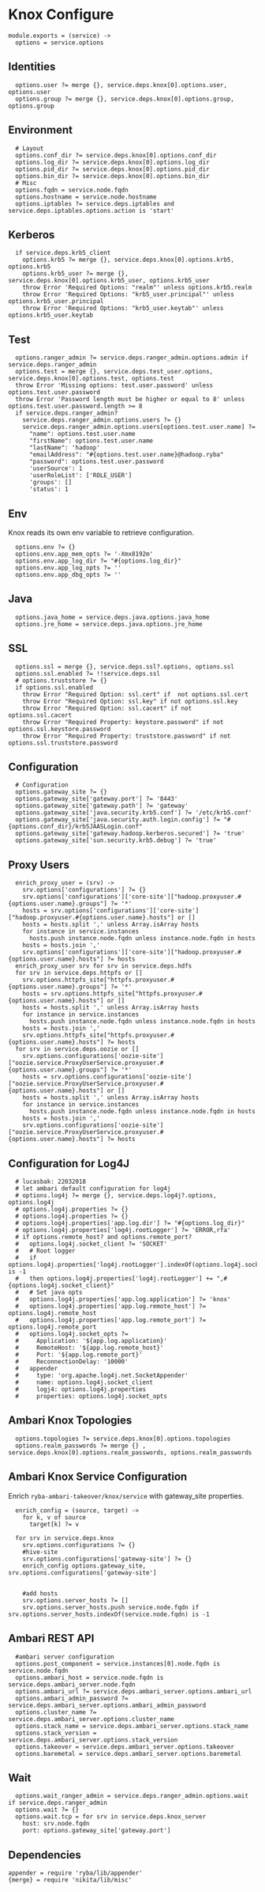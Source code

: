 
# Knox Configure

    module.exports = (service) ->
      options = service.options

## Identities

      options.user ?= merge {}, service.deps.knox[0].options.user, options.user
      options.group ?= merge {}, service.deps.knox[0].options.group, options.group

## Environment

      # Layout
      options.conf_dir ?= service.deps.knox[0].options.conf_dir
      options.log_dir ?= service.deps.knox[0].options.log_dir
      options.pid_dir ?= service.deps.knox[0].options.pid_dir
      options.bin_dir ?= service.deps.knox[0].options.bin_dir
      # Misc
      options.fqdn = service.node.fqdn
      options.hostname = service.node.hostname
      options.iptables ?= service.deps.iptables and service.deps.iptables.options.action is 'start'

## Kerberos

      if service.deps.krb5_client
        options.krb5 ?= merge {}, service.deps.knox[0].options.krb5, options.krb5
        options.krb5_user ?= merge {}, service.deps.knox[0].options.krb5_user, options.krb5_user
        throw Error 'Required Options: "realm"' unless options.krb5.realm
        throw Error 'Required Options: "krb5_user.principal"' unless options.krb5_user.principal
        throw Error 'Required Options: "krb5_user.keytab"' unless options.krb5_user.keytab

## Test

      options.ranger_admin ?= service.deps.ranger_admin.options.admin if service.deps.ranger_admin
      options.test = merge {}, service.deps.test_user.options, service.deps.knox[0].options.test, options.test
      throw Error 'Missing options: test.user.password' unless options.test.user.password
      throw Error 'Password length must be higher or equal to 8' unless options.test.user.password.length >= 8
      if service.deps.ranger_admin?
        service.deps.ranger_admin.options.users ?= {}
        service.deps.ranger_admin.options.users[options.test.user.name] ?=
          "name": options.test.user.name
          "firstName": options.test.user.name
          "lastName": 'hadoop'
          "emailAddress": "#{options.test.user.name}@hadoop.ryba"
          "password": options.test.user.password
          'userSource': 1
          'userRoleList': ['ROLE_USER']
          'groups': []
          'status': 1

## Env

Knox reads its own env variable to retrieve configuration.

      options.env ?= {}
      options.env.app_mem_opts ?= '-Xmx8192m'
      options.env.app_log_dir ?= "#{options.log_dir}"
      options.env.app_log_opts ?= ''
      options.env.app_dbg_opts ?= ''

## Java

      options.java_home = service.deps.java.options.java_home
      options.jre_home = service.deps.java.options.jre_home

## SSL

      options.ssl = merge {}, service.deps.ssl?.options, options.ssl
      options.ssl.enabled ?= !!service.deps.ssl
      # options.truststore ?= {}
      if options.ssl.enabled
        throw Error "Required Option: ssl.cert" if  not options.ssl.cert
        throw Error "Required Option: ssl.key" if not options.ssl.key
        throw Error "Required Option: ssl.cacert" if not options.ssl.cacert
        throw Error "Required Property: keystore.password" if not options.ssl.keystore.password
        throw Error "Required Property: truststore.password" if not options.ssl.truststore.password
      

## Configuration

      # Configuration
      options.gateway_site ?= {}
      options.gateway_site['gateway.port'] ?= '8443'
      options.gateway_site['gateway.path'] ?= 'gateway'
      options.gateway_site['java.security.krb5.conf'] ?= '/etc/krb5.conf'
      options.gateway_site['java.security.auth.login.config'] ?= "#{options.conf_dir}/krb5JAASLogin.conf"
      options.gateway_site['gateway.hadoop.kerberos.secured'] ?= 'true'
      options.gateway_site['sun.security.krb5.debug'] ?= 'true'

## Proxy Users

      enrich_proxy_user = (srv) ->
        srv.options['configurations'] ?= {}
        srv.options['configurations']['core-site']["hadoop.proxyuser.#{options.user.name}.groups"] ?= '*'
        hosts = srv.options['configurations']['core-site']["hadoop.proxyuser.#{options.user.name}.hosts"] or []
        hosts = hosts.split ',' unless Array.isArray hosts
        for instance in service.instances
          hosts.push instance.node.fqdn unless instance.node.fqdn in hosts
        hosts = hosts.join ','
        srv.options['configurations']['core-site']["hadoop.proxyuser.#{options.user.name}.hosts"] ?= hosts
      enrich_proxy_user srv for srv in service.deps.hdfs
      for srv in service.deps.httpfs or []
        srv.options.httpfs_site["httpfs.proxyuser.#{options.user.name}.groups"] ?= '*'
        hosts = srv.options.httpfs_site["httpfs.proxyuser.#{options.user.name}.hosts"] or []
        hosts = hosts.split ',' unless Array.isArray hosts
        for instance in service.instances
          hosts.push instance.node.fqdn unless instance.node.fqdn in hosts
        hosts = hosts.join ','
        srv.options.httpfs_site["httpfs.proxyuser.#{options.user.name}.hosts"] ?= hosts
      for srv in service.deps.oozie or []
        srv.options.configurations['oozie-site']["oozie.service.ProxyUserService.proxyuser.#{options.user.name}.groups"] ?= '*'
        hosts = srv.options.configurations['oozie-site']["oozie.service.ProxyUserService.proxyuser.#{options.user.name}.hosts"] or []
        hosts = hosts.split ',' unless Array.isArray hosts
        for instance in service.instances
          hosts.push instance.node.fqdn unless instance.node.fqdn in hosts
        hosts = hosts.join ','
        srv.options.configurations['oozie-site']["oozie.service.ProxyUserService.proxyuser.#{options.user.name}.hosts"] ?= hosts

## Configuration for Log4J
      
      # lucasbak: 22032018
      # let ambari default configuration for log4j
      # options.log4j ?= merge {}, service.deps.log4j?.options, options.log4j
      # options.log4j.properties ?= {}
      # options.log4j.properties ?= {}
      # options.log4j.properties['app.log.dir'] ?= "#{options.log_dir}"
      # options.log4j.properties['log4j.rootLogger'] ?= 'ERROR,rfa'
      # if options.remote_host? and options.remote_port?
      #   options.log4j.socket_client ?= 'SOCKET'
      #   # Root logger
      #   if options.log4j.properties['log4j.rootLogger'].indexOf(options.log4j.socket_client) is -1
      #   then options.log4j.properties['log4j.rootLogger'] += ",#{options.log4j.socket_client}"
      #   # Set java opts
      #   options.log4j.properties['app.log.application'] ?= 'knox'
      #   options.log4j.properties['app.log.remote_host'] ?= options.log4j.remote_host
      #   options.log4j.properties['app.log.remote_port'] ?= options.log4j.remote_port
      #   options.log4j.socket_opts ?=
      #     Application: '${app.log.application}'
      #     RemoteHost: '${app.log.remote_host}'
      #     Port: '${app.log.remote_port}'
      #     ReconnectionDelay: '10000'
      #   appender
      #     type: 'org.apache.log4j.net.SocketAppender'
      #     name: options.log4j.socket_client
      #     logj4: options.log4j.properties
      #     properties: options.log4j.socket_opts

## Ambari Knox Topologies

      options.topologies ?= service.deps.knox[0].options.topologies
      options.realm_passwords ?= merge {} , service.deps.knox[0].options.realm_passwords, options.realm_passwords

## Ambari Knox Service Configuration
Enrich `ryba-ambari-takeover/knox/service` with gateway_site properties.
  
      enrich_config = (source, target) ->
        for k, v of source
          target[k] ?= v
          
      for srv in service.deps.knox
        srv.options.configurations ?= {}
        #hive-site
        srv.options.configurations['gateway-site'] ?= {}
        enrich_config options.gateway_site, srv.options.configurations['gateway-site']


        #add hosts
        srv.options.server_hosts ?= []
        srv.options.server_hosts.push service.node.fqdn if srv.options.server_hosts.indexOf(service.node.fqdn) is -1  
      
## Ambari REST API

      #ambari server configuration
      options.post_component = service.instances[0].node.fqdn is service.node.fqdn
      options.ambari_host = service.node.fqdn is service.deps.ambari_server.node.fqdn
      options.ambari_url ?= service.deps.ambari_server.options.ambari_url
      options.ambari_admin_password ?= service.deps.ambari_server.options.ambari_admin_password
      options.cluster_name ?= service.deps.ambari_server.options.cluster_name
      options.stack_name = service.deps.ambari_server.options.stack_name
      options.stack_version = service.deps.ambari_server.options.stack_version
      options.takeover = service.deps.ambari_server.options.takeover
      options.baremetal = service.deps.ambari_server.options.baremetal

## Wait

      options.wait_ranger_admin = service.deps.ranger_admin.options.wait if service.deps.ranger_admin
      options.wait ?= {}
      options.wait.tcp = for srv in service.deps.knox_server
        host: srv.node.fqdn
        port: options.gateway_site['gateway.port']

## Dependencies

    appender = require 'ryba/lib/appender'
    {merge} = require 'nikita/lib/misc'

[knox-conf-example]:https://github.com/apache/knox/blob/master/gateway-release/home/templates/sandbox.knoxrealm2.xml

